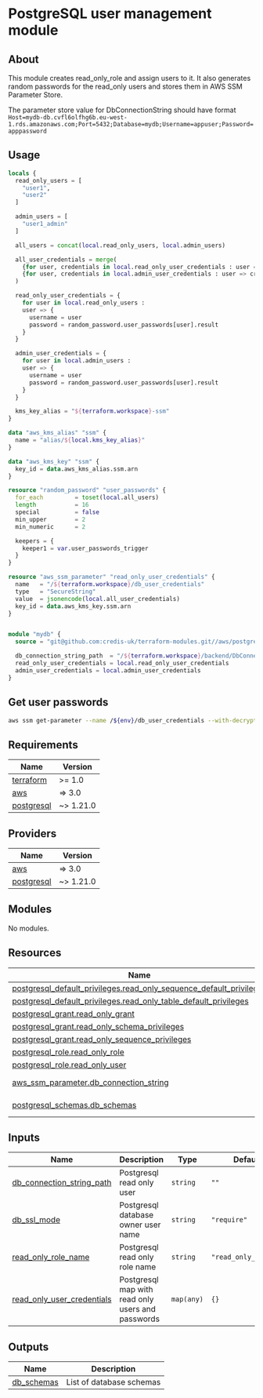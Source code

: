 # PostgreSQL user management module

## About

This module creates read_only_role and assign users to it. It also generates random passwords for the read_only users and stores them in AWS SSM Parameter Store.

The parameter store value for DbConnectionString should have format `Host=mydb-db.cvfl6olfhg6b.eu-west-1.rds.amazonaws.com;Port=5432;Database=mydb;Username=appuser;Password=apppassword`

## Usage

```tf
locals {
  read_only_users = [
    "user1",
    "user2"
  ]

  admin_users = [
    "user1_admin"
  ]

  all_users = concat(local.read_only_users, local.admin_users)

  all_user_credentials = merge(
    {for user, credentials in local.read_only_user_credentials : user => credentials},
    {for user, credentials in local.admin_user_credentials : user => credentials}
  )

  read_only_user_credentials = {
    for user in local.read_only_users :
    user => {
      username = user
      password = random_password.user_passwords[user].result
    }
  }

  admin_user_credentials = {
    for user in local.admin_users :
    user => {
      username = user
      password = random_password.user_passwords[user].result
    }
  }

  kms_key_alias = "${terraform.workspace}-ssm"
}

data "aws_kms_alias" "ssm" {
  name = "alias/${local.kms_key_alias}"
}

data "aws_kms_key" "ssm" {
  key_id = data.aws_kms_alias.ssm.arn
}

resource "random_password" "user_passwords" {
  for_each         = toset(local.all_users)
  length           = 16
  special          = false
  min_upper        = 2
  min_numeric      = 2

  keepers = {
    keeper1 = var.user_passwords_trigger
  }
}

resource "aws_ssm_parameter" "read_only_user_credentials" {
  name   = "/${terraform.workspace}/db_user_credentials"
  type   = "SecureString"
  value  = jsonencode(local.all_user_credentials)
  key_id = data.aws_kms_key.ssm.arn
}


module "mydb" {
  source = "git@github.com:credis-uk/terraform-modules.git//aws/postgresql?ref=main"

  db_connection_string_path  = "/${terraform.workspace}/backend/DbConnectionString"
  read_only_user_credentials = local.read_only_user_credentials
  admin_user_credentials = local.admin_user_credentials
}
```

## Get user passwords

```bash
aws ssm get-parameter --name /${env}/db_user_credentials --with-decryption --output json | jq -r '.Parameter.Value' | jq .
```


## Requirements

| Name | Version |
|------|---------|
| <a name="requirement_terraform"></a> [terraform](#requirement\_terraform) | >= 1.0 |
| <a name="requirement_aws"></a> [aws](#requirement\_aws) | => 3.0 |
| <a name="requirement_postgresql"></a> [postgresql](#requirement\_postgresql) | ~> 1.21.0 |

## Providers

| Name | Version |
|------|---------|
| <a name="provider_aws"></a> [aws](#provider\_aws) | => 3.0 |
| <a name="provider_postgresql"></a> [postgresql](#provider\_postgresql) | ~> 1.21.0 |

## Modules

No modules.

## Resources

| Name | Type |
|------|------|
| [postgresql_default_privileges.read_only_sequence_default_privileges](https://registry.terraform.io/providers/cyrilgdn/postgresql/latest/docs/resources/default_privileges) | resource |
| [postgresql_default_privileges.read_only_table_default_privileges](https://registry.terraform.io/providers/cyrilgdn/postgresql/latest/docs/resources/default_privileges) | resource |
| [postgresql_grant.read_only_grant](https://registry.terraform.io/providers/cyrilgdn/postgresql/latest/docs/resources/grant) | resource |
| [postgresql_grant.read_only_schema_privileges](https://registry.terraform.io/providers/cyrilgdn/postgresql/latest/docs/resources/grant) | resource |
| [postgresql_grant.read_only_sequence_privileges](https://registry.terraform.io/providers/cyrilgdn/postgresql/latest/docs/resources/grant) | resource |
| [postgresql_role.read_only_role](https://registry.terraform.io/providers/cyrilgdn/postgresql/latest/docs/resources/role) | resource |
| [postgresql_role.read_only_user](https://registry.terraform.io/providers/cyrilgdn/postgresql/latest/docs/resources/role) | resource |
| [aws_ssm_parameter.db_connection_string](https://registry.terraform.io/providers/hashicorp/aws/latest/docs/data-sources/ssm_parameter) | data source |
| [postgresql_schemas.db_schemas](https://registry.terraform.io/providers/cyrilgdn/postgresql/latest/docs/data-sources/schemas) | data source |

## Inputs

| Name | Description | Type | Default | Required |
|------|-------------|------|---------|:--------:|
| <a name="input_db_connection_string_path"></a> [db\_connection\_string\_path](#input\_db\_connection\_string\_path) | Postgresql read only user | `string` | `""` | no |
| <a name="input_db_ssl_mode"></a> [db\_ssl\_mode](#input\_db\_ssl\_mode) | Postgresql database owner user name | `string` | `"require"` | no |
| <a name="input_read_only_role_name"></a> [read\_only\_role\_name](#input\_read\_only\_role\_name) | Postgresql read only role name | `string` | `"read_only_access"` | no |
| <a name="input_read_only_user_credentials"></a> [read\_only\_user\_credentials](#input\_read\_only\_user\_credentials) | Postgresql map with read only users and passwords | `map(any)` | `{}` | no |

## Outputs

| Name | Description |
|------|-------------|
| <a name="output_db_schemas"></a> [db\_schemas](#output\_db\_schemas) | List of database schemas |
